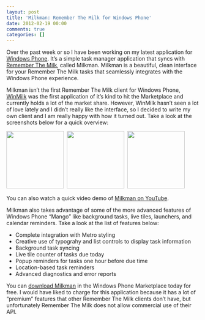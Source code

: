 ```yaml
---
layout: post
title: 'Milkman: Remember The Milk for Windows Phone'
date: 2012-02-19 00:00
comments: true
categories: []
---
```

Over the past week or so I have been working on my latest application for <a href="http://www.microsoft.com/windowsphone/en-us/default.aspx" target="_blank">Windows Phone</a>. It’s a simple task manager application that syncs with <a href="http://www.rememberthemilk.com" target="_blank">Remember The Milk</a>, called Milkman. Milkman is a beautiful, clean interface for your Remember The Milk tasks that seamlessly integrates with the Windows Phone experience.

Milkman isn’t the first Remember The Milk client for Windows Phone, <a href="http://www.windowsphone.com/en-US/apps/2571dafd-7ee7-df11-a844-00237de2db9e" target="_blank">WinMilk</a> was the first application of it’s kind to hit the Marketplace and currently holds a lot of the market share. However, WinMilk hasn’t seen a lot of love lately and I didn’t really like the interface, so I decided to write my own client and I am really happy with how it turned out. Take a look at the screenshots below for a quick overview:

<a href="/wp-content/uploads/2012/05/1.png" target="_blank"><img style="width: 150px !important;" title="Milkman's home screen, displaying task lists in a pivot control" src="/wp-content/uploads/2012/05/1.png" alt="" /></a>  <a href="/wp-content/uploads/2012/05/2.png" target="_blank"><img style="width: 150px !important;" title="Milkman's Task Details page, allowing you to view all of the information associated with a task." src="/wp-content/uploads/2012/05/2.png" alt="" /></a>  <a href="/wp-content/uploads/2012/05/8.png" target="_blank"><img style="width: 150px !important;" title="Milkman will popup an event reminder one hour before a task is due." src="/wp-content/uploads/2012/05/8.png" alt="" /></a>

You can also watch a quick video demo of <a href="http://www.youtube.com/watch?v=9zmR9IgxgDA" target="_blank">Milkman on YouTube</a>.

Milkman also takes advantage of some of the more advanced features of Windows Phone “Mango” like background tasks, live tiles, launchers, and calendar reminders. Take a look at the list of features below:
<ul>
	<li>Complete integration with Metro styling</li>
	<li>Creative use of typograhy and list controls to display task information</li>
	<li>Background task syncing</li>
	<li>Live tile counter of tasks due today</li>
	<li>Popup reminders for tasks one hour before due time</li>
	<li>Location-based task reminders</li>
	<li>Advanced diagnostics and error reports</li>
</ul>
You can <a href="http://www.windowsphone.com/en-US/apps/2d14a2ea-9445-4d46-b385-8b2e45f7f6d8" target="_blank">download Milkman</a> in the Windows Phone Marketplace today for free. I would have liked to charge for this application because it has a lot of “premium” features that other Remember The Milk clients don’t have, but unfortunately Remember The Milk does not allow commercial use of their API.
